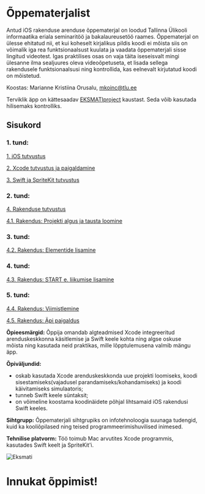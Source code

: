 # Õppematerjalist

Antud iOS rakenduse arenduse õppematerjal on loodud Tallinna Ülikooli informaatika eriala seminaritöö ja bakalaureusetöö raames. Õppematerjal on ülesse ehitatud nii, et kui koheselt kirjalikus pildis koodi ei mõista siis on võimalik iga rea funktsionaalsust kuulata ja vaadata õppematerjali sisse lingitud videotest. Igas praktilises osas on vaja täita iseseisvalt mingi ülesanne ilma sealjuures oleva videoõpetuseta, et lisada sellega rakendusele funktsionaalsusi ning kontrollida, kas eelnevalt kirjutatud koodi on mõistetud.

Koostas: Marianne Kristiina Orusalu, mkoinc@tlu.ee

Terviklik äpp on kättesaadav [EKSMATIproject](https://github.com/ios-rakenduse-arendus/EsimeneApp) kaustast. Seda võib kasutada hilisemaks kontrolliks.

## Sisukord

### 1. tund:

[1. iOS tutvustus](https://github.com/ios-rakenduse-arendus/2018/wiki/1.-iOS-tutvustus)

[2. Xcode tutvustus ja paigaldamine](https://github.com/ios-rakenduse-arendus/2018/wiki/2.-Xcode-tutvustus-ja-paigaldamine)

[3. Swift ja SpriteKit tutvustus](https://github.com/ios-rakenduse-arendus/2018/wiki/3.-Swift-ja-SpriteKit-tutvustus)

### 2. tund:

[4. Rakenduse tutvustus](https://github.com/ios-rakenduse-arendus/2018/wiki/4.-Rakenduse-tutvustus)

[4.1. Rakendus: Projekti algus ja tausta loomine](https://github.com/ios-rakenduse-arendus/4.1.Rakendus-taust)

### 3. tund:

[4.2. Rakendus: Elementide lisamine](https://github.com/ios-rakenduse-arendus/4.2.Rakendus-elemendid)

### 4. tund:

[4.3. Rakendus: START e. liikumise lisamine](https://github.com/ios-rakenduse-arendus/4.3.Rakendus-start)

### 5. tund:

[4.4. Rakendus: Viimistlemine](https://github.com/ios-rakenduse-arendus/4.4.Rakendus-viimistlemine)

[4.5. Rakendus: Äpi paigaldus](https://github.com/ios-rakenduse-arendus/EsimeneApp/wiki/4.5.-Rakendus:-%C3%84pi-paigaldus)



**Õpieesmärgid:** Õppija omandab algteadmised Xcode integreeritud arenduskeskkonna käsitlemise ja Swift keele kohta ning algse oskuse mõista ning kasutada neid praktikas, mille lõpptulemusena valmib mängu äpp.

**Õpiväljundid:**
* oskab kasutada Xcode arenduskeskkonda uue projekti loomiseks, koodi sisestamiseks(vajadusel parandamiseks/kohandamiseks) ja koodi käivitamiseks simulaatoris;
* tunneb Swift keele süntaksit;
* on võimeline koostama koodinäidete põhjal lihtsamaid iOS rakendusi Swift keeles.

**Sihtgrupp:** Õppematerjali sihtgrupiks on infotehnoloogia suunaga tudengid, kuid ka kooliõpilased ning teised programmeerimishuvilised inimesed.

**Tehnilise platvorm:** Töö toimub Mac arvutites Xcode programmis, kasutades Swift keelt ja SpriteKit'i.


![Eksmati](https://github.com/ios-rakenduse-arendus/4.1.Rakendus-taust/blob/master/Assets/AppIcon/iPhoneApp60pt%403x.png)


# Innukat õppimist!
